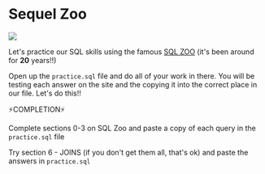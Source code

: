 # Sequel Zoo

![](https://i.imgur.com/I5KQ9Dv.gif)

Let's practice our SQL skills using the famous [SQL ZOO](https://sqlzoo.net/) (it's been around for **20** years!!)

Open up the `practice.sql` file and do all of your work in there. You will be testing each answer on the site and the copying it into the correct place in our file. Let's do this!!

:zap:COMPLETION:zap:

Complete sections 0-3 on SQL Zoo and paste a copy of each query in the `practice.sql` file

Try section 6 - JOINS (if you don't get them all, that's ok) and paste the answers in `practice.sql`
